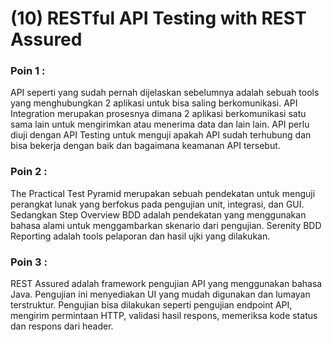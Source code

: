 # (10) RESTful API Testing with REST Assured
### Poin 1 :
API seperti yang sudah pernah dijelaskan sebelumnya adalah sebuah tools yang menghubungkan 2 aplikasi untuk bisa saling berkomunikasi. API Integration merupakan prosesnya dimana 2 aplikasi berkomunikasi satu sama lain untuk mengirimkan atau menerima data dan lain lain. API perlu diuji dengan API Testing untuk menguji apakah API sudah terhubung dan bisa bekerja dengan baik dan bagaimana keamanan API tersebut.
### Poin 2 :
The Practical Test Pyramid merupakan sebuah pendekatan untuk menguji perangkat lunak yang berfokus pada pengujian unit, integrasi, dan GUI. Sedangkan Step Overview BDD adalah pendekatan yang menggunakan bahasa alami untuk menggambarkan skenario dari pengujian. Serenity BDD Reporting adalah tools pelaporan dan hasil ujki yang dilakukan.
### Poin 3 :
REST Assured adalah framework pengujian API yang menggunakan bahasa Java. Pengujian ini menyediakan UI yang mudah digunakan dan lumayan terstruktur. Pengujian bisa dilakukan seperti pengujian endpoint API, mengirim permintaan HTTP, validasi hasil respons, memeriksa kode status dan respons dari header.
